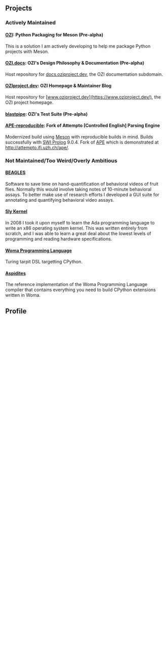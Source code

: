 ## Projects

### Actively Maintained

#### [OZI](https://github.com/rjdbcm/ozi): Python Packaging for Meson (Pre-alpha)
This is a solution I am actively developing to help me package Python projects with Meson.

#### [OZI.docs](https://github.com/rjdbcm/ozi.docs): OZI's Design Philosophy & Documentation (Pre-alpha)
Host repository for [docs.oziproject.dev](https://docs.oziproject.dev/), the OZI documentation subdomain.

#### [OZIproject.dev](https://github.com/rjdbcm/OZIproject.dev): OZI Homepage & Maintainer Blog
Host repository for [www.oziproject.dev](https://www.oziproject.dev/), the OZI project homepage.

#### [blastpipe](https://github.com/rjdbcm/blastpipe): OZI's Test Suite (Pre-alpha)

#### [APE-reproducible](https://github.com/rjdbcm/APE-reproducible): Fork of Attempto \[Controlled English\] Parsing Engine

Modernized build using [Meson](https://mesonbuild.com) with reproducible builds in mind.
Builds successfully with [SWI Prolog](https://www.swi-prolog.org/) 9.0.4.
Fork of [APE](https://github.com/Attempto/APE) which is demonstrated at http://attempto.ifi.uzh.ch/ape/.

### Not Maintained/Too Weird/Overly Ambitious

#### [BEAGLES](https://github.com/rjdbcm/BEAGLES)

  Software to save time on hand-quantification of behavioral videos of fruit flies. Normally this would involve taking notes of 10-minute behavioral assays. To better make use of research efforts I developed a GUI suite for annotating and quantifying behavioral video assays.

#### [Sly Kernel](https://github.com/rjdbcm/slykernel)

   In 2008 I took it upon myself to learn the Ada programming language to write an x86 operating system kernel. This was written entirely from scratch, and I was able to learn a great deal about the lowest levels of programming and reading hardware specifications. 

#### [Woma Programming Language](https://github.com/rjdbcm/woma)

  Turing tarpit DSL targetting CPython.

#### [Aspidites](https://github.com/rjdbcm/Aspidites)

  The reference implementation of the Woma Programming Language compiler that contains everything you need to build CPython extensions written in Woma.
  
## Profile

<p align="center">
  <a href="https://github.com/rjdbcm#projects-below"><img align="center" src="https://raw.githubusercontent.com/rjdbcm/rjdbcm/main/github-metrics.svg" /></a>
</p>

